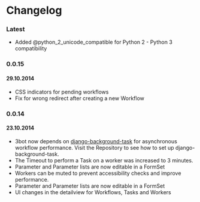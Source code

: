 # Changelog


### Latest

* Added @python_2_unicode_compatible for Python 2 - Python 3 compatibility

### 0.0.15

#### 29.10.2014

*    CSS indicators for pending workflows
*    Fix for wrong redirect after creating a new Workflow


### 0.0.14

#### 23.10.2014

*    3bot now depends on [django-background-task](https://github.com/lilspikey/django-background-task) for asynchronous workflow performance. Visit the Repository to see how to set up django-background-task.
*    The Timeout to perform a Task on a worker was increased to 3 minutes.
*    Parameter and Parameter lists are now editable in a FormSet
*    Workers can be muted to prevent accessibility checks and improve performance.
*    Parameter and Parameter lists are now editable in a FormSet
*    UI changes in the detailview for Workflows, Tasks and Workers

